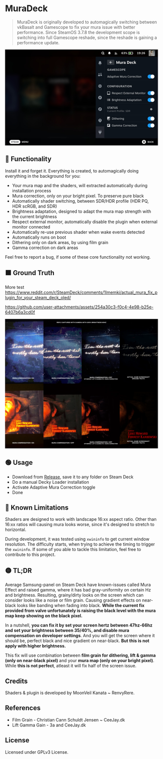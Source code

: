 # MuraDeck

>MuraDeck is originally developed to automagically switching between vkBasalt and Gamescope to fix your mura issue with better performance. Since SteamOS 3.7.8 the development scope is switching into full Gamescope reshade, since the reshade is gaining a performance update.

![MuraDeck](./assets/Markdown/IMG_7395.JPG)

## 🔵 Functionality
Install it and forget it. Everything is created, to automagically doing everything in the background for you:
- Your mura map and the shaders, will extracted automatically during installation process
- Mura correction, only on your bright pixel. To preserve pure black
- Automatically shader switching, between SDR/HDR profile (HDR PQ, HDR scRGB, and SDR)
- Brightness adaptation, designed to adapt the mura map strength with the current brightness
- Respect external monitor, automatically disable the plugin when external monitor connected
- Automatically re-use previous shader when wake events detected
- Automatically runs on boot
- Dithering only on dark areas, by using film grain
- Gamma correction on dark areas

Feel free to report a bug, if some of these core functionality not working.

## 🟫 Ground Truth
More test
https://www.reddit.com/r/SteamDeck/comments/1lmemki/actual_mura_fix_plugin_for_your_steam_deck_oled/

https://github.com/user-attachments/assets/254a30c3-f0c4-4e98-b25e-6407b6a3cd0f

![MuraDeck](./assets/Markdown/Ground%20Truth.png)

## 🟢 Usage
- Download from [Release](https://github.com/Moonveil-Kanata/MuraDeck/releases/), save it to any folder on Steam Deck
- Do a manual Decky Loader installation
- Activate Adaptive Mura Correction toggle
- Done

## 🔴 Known Limitations
Shaders are designed to work with landscape 16:xx aspect ratio. Other than 16:xx ratios will causing mura looks worse, since it's designed to stretch to horizontal.

During development, it was tested using `xwininfo` to get current window resolution. The difficulty starts, when trying to achieve the timing to trigger the ``xwininfo``. If some of you able to tackle this limitation, feel free to contribute to this project.

## 🟡 TL;DR
Average Samsung-panel on Steam Deck have known-issues called Mura Effect and raised gamma, where it has bad gray-uniformity on certain Hz and brightness. Resulting, grainy/dirty looks on the screen which can consider looks like a noise or film grain. Causing gradient effects on near-black looks like banding when fading into black. **While the current fix provided from valve unfortunately is raising the black level with the mura map keep showing on the black pixel.**

In a nutshell, **you can fix it by set your screen hertz between 47hz-66hz and set your brightness between 35/40%, and disable mura compensation on developer settings**. And you will get the screen where it should be, perfect black and nice gradient on near-black. **But this is not apply with higher brightness.**

This fix will use combination between **film grain for dithering, lift & gamma (only on near-black pixel)** and your **mura map (only on your bright pixel)**. While **this is not perfect**, atleast it will fix half of the screen issue.

## Credits
Shaders & plugin is developed by MoonVeil Kanata ~ RenvyRere.
## References
- Film Grain - Christian Cann Schuldt Jensen ~ CeeJay.dk
- Lift Gamma Gain - 3a and CeeJay.dk

## License
Licensed under GPLv3 License.
